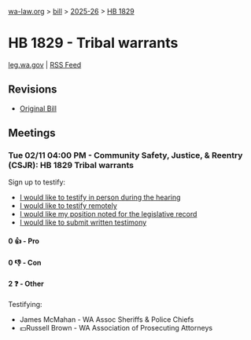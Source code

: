 [wa-law.org](/) > [bill](/bill/) > [2025-26](/bill/2025-26/) > [HB 1829](/bill/2025-26/hb/1829/)

# HB 1829 - Tribal warrants
[leg.wa.gov](https://app.leg.wa.gov/billsummary?BillNumber=1829&Year=2025&Initiative=false) | [RSS Feed](./rss.xml)

## Revisions
* [Original Bill](1/)

## Meetings
### Tue 02/11 04:00 PM - Community Safety, Justice, & Reentry (CSJR): HB 1829 Tribal warrants
Sign up to testify:
* [I would like to testify in person during the hearing](https://app.leg.wa.gov/csi/Testifier/Add?chamber=House&mId=32736&aId=163129&caId=25556&tId=1)
* [I would like to testify remotely](https://app.leg.wa.gov/csi/Testifier/Add?chamber=House&mId=32736&aId=163129&caId=25556&tId=2)
* [I would like my position noted for the legislative record](https://app.leg.wa.gov/csi/Testifier/Add?chamber=House&mId=32736&aId=163129&caId=25556&tId=3)
* [I would like to submit written testimony](https://app.leg.wa.gov/csi/Testifier/Add?chamber=House&mId=32736&aId=163129&caId=25556&tId=4)

#### 0 👍 - Pro

#### 0 👎 - Con

#### 2 ❓ - Other
Testifying:
* James McMahan - WA Assoc Sheriffs & Police Chiefs
* 💵Russell Brown - WA Association of Prosecuting Attorneys
